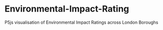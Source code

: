 # Environmental-Impact-Rating
P5js visualisation of Environmental Impact Ratings across London Boroughs
